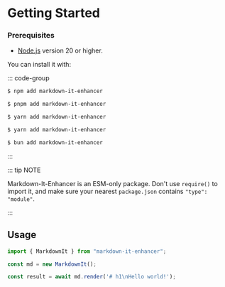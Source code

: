 # Getting Started

<!-- ## Try It Online

You can try Markdown-It-Enhancer directly in your browser on [StackBlitz](https://vitepress.new).

## Installation -->

### Prerequisites

- [Node.js](https://nodejs.org/) version 20 or higher.

You can install it with:

::: code-group

```sh [npm]
$ npm add markdown-it-enhancer
```

```sh [pnpm]
$ pnpm add markdown-it-enhancer
```

```sh [yarn]
$ yarn add markdown-it-enhancer
```

```sh [yarn (pnp)]
$ yarn add markdown-it-enhancer
```

```sh [bun]
$ bun add markdown-it-enhancer
```

:::

::: tip NOTE

Markdown-It-Enhancer is an ESM-only package. Don't use `require()` to import it, and make sure your nearest `package.json` contains `"type": "module"`.

:::

## Usage

```typescript
import { MarkdownIt } from "markdown-it-enhancer";

const md = new MarkdownIt();

const result = await md.render('# h1\nHello world!');
```

